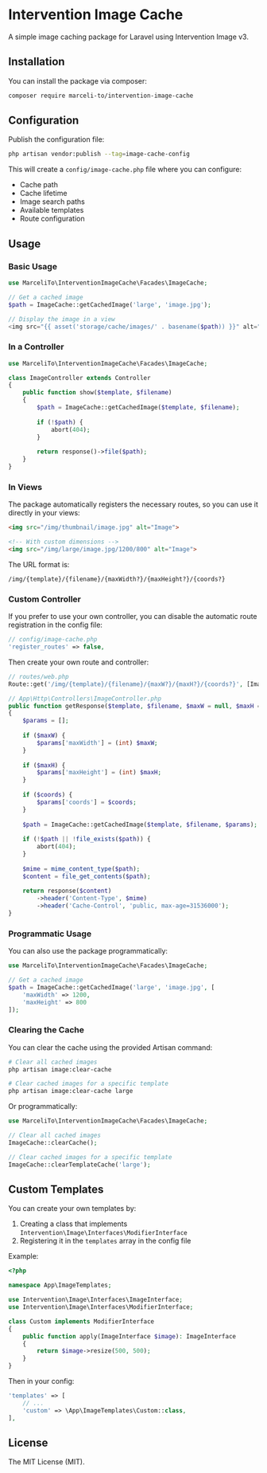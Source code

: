 # Intervention Image Cache

A simple image caching package for Laravel using Intervention Image v3.

## Installation

You can install the package via composer:

```bash
composer require marceli-to/intervention-image-cache
```

## Configuration

Publish the configuration file:

```bash
php artisan vendor:publish --tag=image-cache-config
```

This will create a `config/image-cache.php` file where you can configure:

- Cache path
- Cache lifetime
- Image search paths
- Available templates
- Route configuration

## Usage

### Basic Usage

```php
use MarceliTo\InterventionImageCache\Facades\ImageCache;

// Get a cached image
$path = ImageCache::getCachedImage('large', 'image.jpg');

// Display the image in a view
<img src="{{ asset('storage/cache/images/' . basename($path)) }}" alt="Image">
```

### In a Controller

```php
use MarceliTo\InterventionImageCache\Facades\ImageCache;

class ImageController extends Controller
{
    public function show($template, $filename)
    {
        $path = ImageCache::getCachedImage($template, $filename);
        
        if (!$path) {
            abort(404);
        }
        
        return response()->file($path);
    }
}
```

### In Views

The package automatically registers the necessary routes, so you can use it directly in your views:

```html
<img src="/img/thumbnail/image.jpg" alt="Image">

<!-- With custom dimensions -->
<img src="/img/large/image.jpg/1200/800" alt="Image">
```

The URL format is:
```
/img/{template}/{filename}/{maxWidth?}/{maxHeight?}/{coords?}
```

### Custom Controller

If you prefer to use your own controller, you can disable the automatic route registration in the config file:

```php
// config/image-cache.php
'register_routes' => false,
```

Then create your own route and controller:

```php
// routes/web.php
Route::get('/img/{template}/{filename}/{maxW?}/{maxH?}/{coords?}', [ImageController::class, 'getResponse']);

// App\Http\Controllers\ImageController.php
public function getResponse($template, $filename, $maxW = null, $maxH = null, $coords = null)
{
    $params = [];
    
    if ($maxW) {
        $params['maxWidth'] = (int) $maxW;
    }
    
    if ($maxH) {
        $params['maxHeight'] = (int) $maxH;
    }
    
    if ($coords) {
        $params['coords'] = $coords;
    }
    
    $path = ImageCache::getCachedImage($template, $filename, $params);
    
    if (!$path || !file_exists($path)) {
        abort(404);
    }
    
    $mime = mime_content_type($path);
    $content = file_get_contents($path);
    
    return response($content)
        ->header('Content-Type', $mime)
        ->header('Cache-Control', 'public, max-age=31536000');
}
```

### Programmatic Usage

You can also use the package programmatically:

```php
use MarceliTo\InterventionImageCache\Facades\ImageCache;

// Get a cached image
$path = ImageCache::getCachedImage('large', 'image.jpg', [
    'maxWidth' => 1200,
    'maxHeight' => 800
]);
```

### Clearing the Cache

You can clear the cache using the provided Artisan command:

```bash
# Clear all cached images
php artisan image:clear-cache

# Clear cached images for a specific template
php artisan image:clear-cache large
```

Or programmatically:

```php
use MarceliTo\InterventionImageCache\Facades\ImageCache;

// Clear all cached images
ImageCache::clearCache();

// Clear cached images for a specific template
ImageCache::clearTemplateCache('large');
```

## Custom Templates

You can create your own templates by:

1. Creating a class that implements `Intervention\Image\Interfaces\ModifierInterface`
2. Registering it in the `templates` array in the config file

Example:

```php
<?php

namespace App\ImageTemplates;

use Intervention\Image\Interfaces\ImageInterface;
use Intervention\Image\Interfaces\ModifierInterface;

class Custom implements ModifierInterface
{
    public function apply(ImageInterface $image): ImageInterface
    {
        return $image->resize(500, 500);
    }
}
```

Then in your config:

```php
'templates' => [
    // ...
    'custom' => \App\ImageTemplates\Custom::class,
],
```

## License

The MIT License (MIT).
